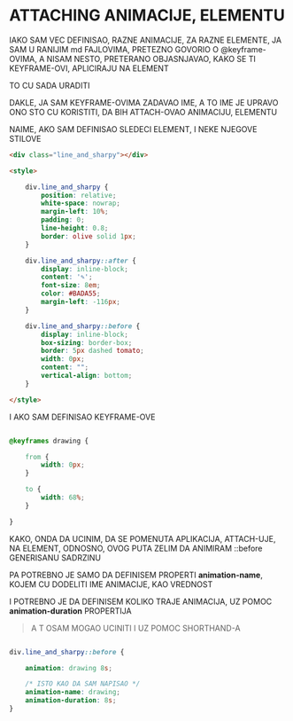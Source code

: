 # ATTACHING ANIMACIJE, ELEMENTU

IAKO SAM VEC DEFINISAO, RAZNE ANIMACIJE, ZA RAZNE ELEMENTE, JA SAM U RANIJIM md FAJLOVIMA, PRETEZNO GOVORIO O @keyframe-OVIMA, A NISAM NESTO, PRETERANO OBJASNJAVAO, KAKO SE TI KEYFRAME-OVI, APLICIRAJU NA ELEMENT

TO CU SADA URADITI

DAKLE, JA SAM  KEYFRAME-OVIMA ZADAVAO IME, A TO IME JE UPRAVO ONO STO CU KORISTITI, DA BIH ATTACH-OVAO ANIMACIJU, ELEMENTU

NAIME, AKO SAM DEFINISAO SLEDECI ELEMENT, I NEKE NJEGOVE STILOVE

```HTML
<div class="line_and_sharpy"></div>

<style>

    div.line_and_sharpy {
        position: relative;
        white-space: nowrap;
        margin-left: 10%;
        padding: 0;
        line-height: 0.8;
        border: olive solid 1px;
    }

    div.line_and_sharpy::after {
        display: inline-block;
        content: '✎';
        font-size: 8em;
        color: #BADA55;
        margin-left: -116px;
    }

    div.line_and_sharpy::before {
        display: inline-block;
        box-sizing: border-box;
        border: 5px dashed tomato;
        width: 0px;
        content: "";
        vertical-align: bottom;
    }

</style>
```

I AKO SAM DEFINISAO KEYFRAME-OVE

```CSS

@keyframes drawing {

    from {
        width: 0px;
    }

    to {
        width: 68%;
    }

}

```

KAKO, ONDA DA UCINIM, DA SE POMENUTA APLIKACIJA, ATTACH-UJE, NA ELEMENT, ODNOSNO, OVOG PUTA ZELIM DA ANIMIRAM ::before GENERISANU SADRZINU

PA POTREBNO JE SAMO DA DEFINISEM PROPERTI **animation-name**, KOJEM CU DODELITI IME ANIMACIJE, KAO VREDNOST

I POTREBNO JE DA DEFINISEM KOLIKO TRAJE ANIMACIJA, UZ POMOC **animation-duration** PROPERTIJA

> A T OSAM MOGAO UCINITI I UZ POMOC SHORTHAND-A

```CSS

div.line_and_sharpy::before {

    animation: drawing 8s;

    /* ISTO KAO DA SAM NAPISAO */
    animation-name: drawing;
    animation-duration: 8s;
}

```
